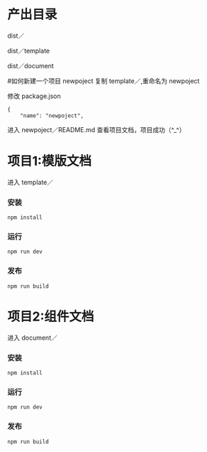 # 产出目录
dist／

dist／template

dist／document

#如何新建一个项目 newpoject
复制 template／,重命名为 newpoject

修改 package.json
```
{
    "name": "newpoject",
```
进入 newpoject／README.md 查看项目文档，项目成功（^_^）

# 项目1:模版文档

进入 template／

### 安装
`npm install`

### 运行
`npm run dev`

### 发布
`npm run build`

# 项目2:组件文档

进入 document／

### 安装
`npm install`

### 运行
`npm run dev`

### 发布
`npm run build`
